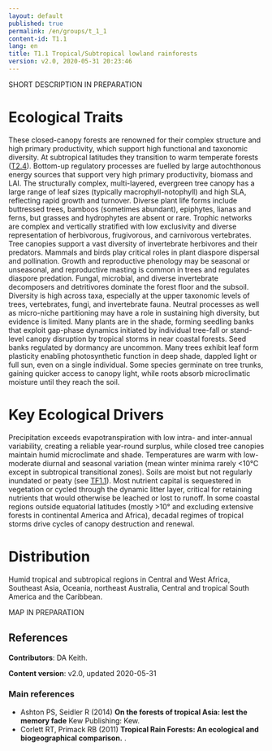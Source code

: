 ```yaml
---
layout: default
published: true
permalink: /en/groups/t_1_1
content-id: T1.1
lang: en
title: T1.1 Tropical/Subtropical lowland rainforests
version: v2.0, 2020-05-31 20:23:46
---
```


SHORT DESCRIPTION IN PREPARATION

# Ecological Traits
 
These closed-canopy forests are renowned for their complex structure and high primary productivity, which support high functional and taxonomic diversity. At subtropical latitudes they transition to warm temperate forests ([T2.4](/explore/groups/T2.4)). Bottom-up regulatory processes are fuelled by large autochthonous energy sources that support very high primary productivity, biomass and LAI. The structurally complex, multi-layered, evergreen tree canopy has a large range of leaf sizes (typically macrophyll-notophyll) and high SLA, reflecting rapid growth and turnover. Diverse plant life forms include buttressed trees, bamboos (sometimes abundant), epiphytes, lianas and ferns, but grasses and hydrophytes are absent or rare. Trophic networks are complex and vertically stratified with low exclusivity and diverse representation of herbivorous, frugivorous, and carnivorous vertebrates. Tree canopies support a vast diversity of invertebrate herbivores and their predators. Mammals and birds play critical roles in plant diaspore dispersal and pollination. Growth and reproductive phenology may be seasonal or unseasonal, and reproductive masting is common in trees and regulates diaspore predation. Fungal, microbial, and diverse invertebrate decomposers and detritivores dominate the forest floor and the subsoil. Diversity is high across taxa, especially at the upper taxonomic levels of trees, vertebrates, fungi, and invertebrate fauna. Neutral processes as well as micro-niche partitioning may have a role in sustaining high diversity, but evidence is limited. Many plants are in the shade, forming seedling banks that exploit gap-phase dynamics initiated by individual tree-fall or stand-level canopy disruption by tropical storms in near coastal forests. Seed banks regulated by dormancy are uncommon. Many trees exhibit leaf form plasticity enabling photosynthetic function in deep shade, dappled light or full sun, even on a single individual. Some species germinate on tree trunks, gaining quicker access to canopy light, while roots absorb microclimatic moisture until they reach the soil.
 
# Key Ecological Drivers
 
Precipitation exceeds evapotranspiration with low intra- and inter-annual variability, creating a reliable year-round surplus, while closed tree canopies maintain humid microclimate and shade. Temperatures are warm with low-moderate diurnal and seasonal variation (mean winter minima rarely <10°C except in subtropical transitional zones). Soils are moist but not regularly inundated or peaty (see [TF1.1](/explore/groups/TF1.1)). Most nutrient capital is sequestered in vegetation or cycled through the dynamic litter layer, critical for retaining nutrients that would otherwise be leached or lost to runoff. In some coastal regions outside equatorial latitudes (mostly >10° and excluding extensive forests in continental America and Africa), decadal regimes of tropical storms drive cycles of canopy destruction and renewal.
 
# Distribution
 
Humid tropical and subtropical regions in Central and West Africa, Southeast Asia, Oceania, northeast Australia, Central and tropical South America and the Caribbean. 

MAP IN PREPARATION

## References

**Contributors**: DA Keith.

**Content version**: v2.0, updated 2020-05-31

### Main references
* Ashton PS, Seidler R (2014) **On the forests of tropical Asia: lest the memory fade** Kew Publishing: Kew.
* Corlett RT, Primack RB  (2011) **Tropical Rain Forests: An ecological and biogeographical comparison.** .



